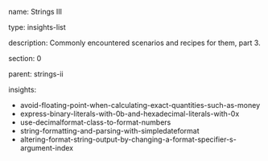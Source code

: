 name: Strings III

type: insights-list

description: Commonly encountered scenarios and recipes for them, part 3. 

section: 0

parent: strings-ii

insights:
  - avoid-floating-point-when-calculating-exact-quantities-such-as-money
  - express-binary-literals-with-0b-and-hexadecimal-literals-with-0x
  - use-decimalformat-class-to-format-numbers
  - string-formatting-and-parsing-with-simpledateformat
  - altering-format-string-output-by-changing-a-format-specifier-s-argument-index
